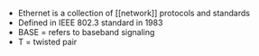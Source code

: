 - Ethernet is a collection of [[network]] protocols and standards
- Defined in IEEE 802.3 standard in 1983
- BASE = refers to baseband signaling
- T = twisted pair